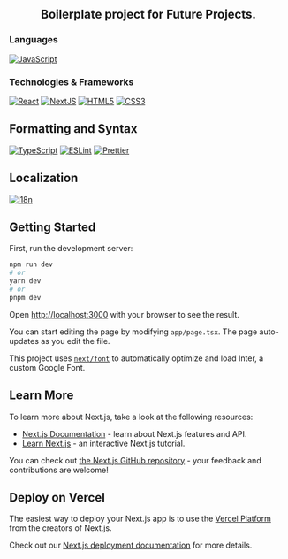 <h2 align="center">Boilerplate project for Future Projects.</h2>

### Languages

[![JavaScript](https://img.shields.io/badge/javascript-black?style=for-the-badge&logo=javascript)](https://github.com/orpeq)

### Technologies & Frameworks
[![React](https://img.shields.io/badge/react-black?style=for-the-badge&logo=react)](https://github.com/orpeq)
[![NextJS](https://img.shields.io/badge/next-black?style=for-the-badge&logo=next)](https://github.com/orpeq)
[![HTML5](https://img.shields.io/badge/html5-black?style=for-the-badge&logo=html5)](https://github.com/orpeq)
[![CSS3](https://img.shields.io/badge/css3-black?style=for-the-badge&logo=css3)](https://github.com/orpeq)

## Formatting and Syntax ##
[![TypeScript](https://img.shields.io/badge/typescript-black?style=for-the-badge&logo=typescript)](https://github.com/orpeq)
[![ESLint](https://img.shields.io/badge/html5-black?style=for-the-badge&logo=eslint)](https://github.com/orpeq)
[![Prettier](https://img.shields.io/badge/css3-black?style=for-the-badge&logo=prettier)](https://github.com/orpeq)

## Localization ##
[![i18n](https://img.shields.io/badge/i18n-black?style=for-the-badge&logo=i18n)](https://github.com/orpeq)

## Getting Started

First, run the development server:

```bash
npm run dev
# or
yarn dev
# or
pnpm dev
```

Open [http://localhost:3000](http://localhost:3000) with your browser to see the result.

You can start editing the page by modifying `app/page.tsx`. The page auto-updates as you edit the file.

This project uses [`next/font`](https://nextjs.org/docs/basic-features/font-optimization) to automatically optimize and load Inter, a custom Google Font.

## Learn More

To learn more about Next.js, take a look at the following resources:

- [Next.js Documentation](https://nextjs.org/docs) - learn about Next.js features and API.
- [Learn Next.js](https://nextjs.org/learn) - an interactive Next.js tutorial.

You can check out [the Next.js GitHub repository](https://github.com/vercel/next.js/) - your feedback and contributions are welcome!

## Deploy on Vercel

The easiest way to deploy your Next.js app is to use the [Vercel Platform](https://vercel.com/new?utm_medium=default-template&filter=next.js&utm_source=create-next-app&utm_campaign=create-next-app-readme) from the creators of Next.js.

Check out our [Next.js deployment documentation](https://nextjs.org/docs/deployment) for more details.
